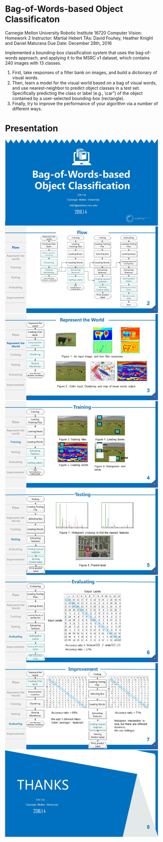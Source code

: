 
# Bag-of-Words-based Object Classificaton
Carnegie Mellon University
Robotic Institute
16720 Computer Vision: Homework 2
Instructor: Martial Hebert
TAs: David Fouhey, Heather Knight and Daniel Maturana
Due Date: December 28th, 2016

Implemented a bounding-box classification system that uses the bag-of-words approach, and applying it to the MSRC v1 dataset, which
contains 240 images with 13 classes. 
1. First, take responses of a filter bank on images, and build a dictionary of visual words.
2. Then, learn a model for the visual world based on a bag of visual words, and use nearest-neighbor to predict object classes in a test set. Specifically predicting the class or label (e.g., \car") of the object contained by a user-selected bounding-box (rectangle).
3. Finally, try to improve the performance of your algorithm via a number of different ways.

# Presentation
<img src="/ppt/幻灯片1.JPG" > 

<img src="/ppt/幻灯片2.JPG" > 
<img src="/ppt/幻灯片3.JPG" > 
<img src="/ppt/幻灯片4.JPG" > 
<img src="/ppt/幻灯片5.JPG" > 
<img src="/ppt/幻灯片6.JPG" > 
<img src="/ppt/幻灯片7.JPG" > 
<img src="/ppt/幻灯片8.JPG" > 
